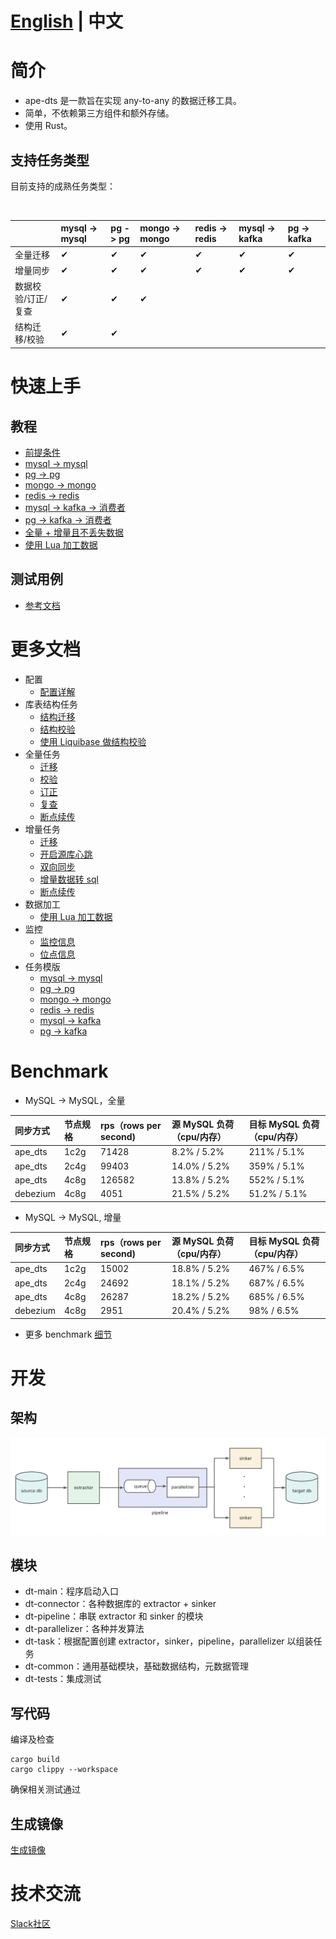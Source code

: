 # [English](README.md) | 中文

# 简介

- ape-dts 是一款旨在实现 any-to-any 的数据迁移工具。
- 简单，不依赖第三方组件和额外存储。
- 使用 Rust。

## 支持任务类型

目前支持的成熟任务类型：

<br/>

|  | mysql -> mysql | pg -> pg | mongo -> mongo | redis -> redis | mysql -> kafka | pg -> kafka|
| :-------- | :-------- | :-------- | :-------- | :-------- | :-------- | :-------- |
| 全量迁移 | &#10004; | &#10004; | &#10004; | &#10004; | &#10004; | &#10004; |
| 增量同步 | &#10004; | &#10004; | &#10004; | &#10004; | &#10004; | &#10004; |
| 数据校验/订正/复查 | &#10004; | &#10004; | &#10004; | | | |
| 结构迁移/校验 | &#10004; | &#10004; | | | |


# 快速上手

## 教程
- [前提条件](./docs/en/tutorial/prerequisites.md)
- [mysql -> mysql](./docs/en/tutorial/mysql_to_mysql.md)
- [pg -> pg](./docs/en/tutorial/pg_to_pg.md)
- [mongo -> mongo](./docs/en/tutorial/mongo_to_mongo.md)
- [redis -> redis](./docs/en/tutorial/redis_to_redis.md)
- [mysql -> kafka -> 消费者](./docs/en/tutorial/mysql_to_kafka_consumer.md)
- [pg -> kafka -> 消费者](./docs/en/tutorial/pg_to_kafka_consumer.md)
- [全量 + 增量且不丢失数据](./docs/en/tutorial/snapshot_and_cdc_without_data_loss.md)
- [使用 Lua 加工数据](./docs/en/tutorial/etl_by_lua.md)

## 测试用例
- [参考文档](./dt-tests/README_ZH.md)

# 更多文档
- 配置
    - [配置详解](./docs/zh/config.md)
- 库表结构任务
    - [结构迁移](./docs/zh/structure/migration.md)
    - [结构校验](./docs/zh/structure/check.md)
    - [使用 Liquibase 做结构校验](./docs/zh/structure/check_by_liquibase.md)
- 全量任务
    - [迁移](./docs/zh/snapshot/migration.md)
    - [校验](./docs/zh/snapshot/check.md)
    - [订正](./docs/zh/snapshot/revise.md)
    - [复查](./docs/zh/snapshot/review.md)
    - [断点续传](./docs/zh/snapshot/resume.md)
- 增量任务
    - [迁移](./docs/zh/cdc/sync.md)
    - [开启源库心跳](./docs/zh/cdc/heartbeat.md)
    - [双向同步](./docs/zh/cdc/two_way.md)
    - [增量数据转 sql](./docs/zh/cdc/to_sql.md)
    - [断点续传](./docs/zh/cdc/resume.md)
- 数据加工
    - [使用 Lua 加工数据](./docs/zh/etl/lua.md)
- 监控
    - [监控信息](./docs/zh/monitor.md)
    - [位点信息](./docs/zh/position.md)
- 任务模版
    - [mysql -> mysql](./docs/templates/mysql_to_mysql.md)
    - [pg -> pg](./docs/templates/pg_to_pg.md)
    - [mongo -> mongo](./docs/templates/mongo_to_mongo.md)
    - [redis -> redis](./docs/templates/redis_to_redis.md)
    - [mysql -> kafka](./docs/templates/mysql_to_kafka.md)
    - [pg -> kafka](./docs/templates/pg_to_kafka.md)

# Benchmark
- MySQL -> MySQL，全量

| 同步方式 | 节点规格 | rps（rows per second) | 源 MySQL 负荷（cpu/内存） | 目标 MySQL 负荷（cpu/内存） |
| :-------- | :-------- | :-------- | :-------- | :-------- | 
| ape_dts | 1c2g | 71428 | 8.2% / 5.2% | 211% / 5.1% |
| ape_dts | 2c4g | 99403 | 14.0% / 5.2% | 359% / 5.1% |
| ape_dts | 4c8g | 126582 | 13.8% / 5.2% | 552% / 5.1% |
| debezium | 4c8g |	4051 | 21.5% / 5.2% | 51.2% / 5.1% |

- MySQL -> MySQL, 增量

| 同步方式 | 节点规格 | rps（rows per second) | 源 MySQL 负荷（cpu/内存） | 目标 MySQL 负荷（cpu/内存） |
| :-------- | :-------- | :-------- | :-------- | :-------- |
| ape_dts | 1c2g | 15002 | 18.8% / 5.2% | 467% / 6.5% | 
| ape_dts | 2c4g | 24692 | 18.1% / 5.2% | 687% / 6.5% | 
| ape_dts | 4c8g | 26287 | 18.2% / 5.2% | 685% / 6.5% |
| debezium | 4c8g | 2951 | 20.4% / 5.2% | 98% / 6.5% |

- 更多 benchmark [细节](./docs/zh/benchmark.md)

# 开发
## 架构
![架构](docs/img/structure.png)

## 模块
- dt-main：程序启动入口
- dt-connector：各种数据库的 extractor + sinker
- dt-pipeline：串联 extractor 和 sinker 的模块
- dt-parallelizer：各种并发算法
- dt-task：根据配置创建 extractor，sinker，pipeline，parallelizer 以组装任务
- dt-common：通用基础模块，基础数据结构，元数据管理
- dt-tests：集成测试

## 写代码

编译及检查
```
cargo build
cargo clippy --workspace
```

确保相关测试通过

## 生成镜像
[生成镜像](./docs/en/build_images.md)

# 技术交流
[Slack社区](https://join.slack.com/t/kubeblocks/shared_invite/zt-22cx2f84x-BPZvnLRqBOGdZ_XSjELh4Q)